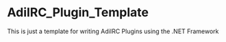 # AdiIRC_Plugin_Template
This is just a template for writing AdiIRC Plugins using the .NET Framework
